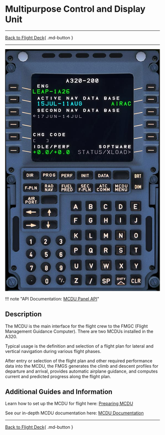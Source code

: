 # Multipurpose Control and Display Unit

---

[Back to Flight Deck](../index.md){ .md-button }

---

![Multipurpose Control and Display Unit](../../../assets/a32nx-briefing/pedestal/mcdu.jpg "Multipurpose Control and Display Unit")

!!! note "API Documentation: [MCDU Panel API](../../../../../aircraft/a32nx/a32nx-api/a32nx-flightdeck-api.md#mcdu)"

## Description

The MCDU is the main interface for the flight crew to the FMGC (Flight Management Guidance Computer). There are two MCDUs installed in the A320.

Typical usage is the definition and selection of a flight plan for lateral and vertical navigation during various flight phases.

After entry or selection of the flight plan and other required performance data into the MCDU, the FMGS generates the climb and descent profiles for departure and arrival, provides automatic airplane guidance, and computes current and predicted progress along the flight plan.

## Additional Guides and Information

Learn how to set up the MCDU for flight here: [Preparing MCDU](../../../a32nx-beginner-guide/preparing-mcdu.md)

See our in-depth MCDU documentation here: [MCDU Documentation](../../mcdu/index.md)


---

[Back to Flight Deck](../index.md){ .md-button }
